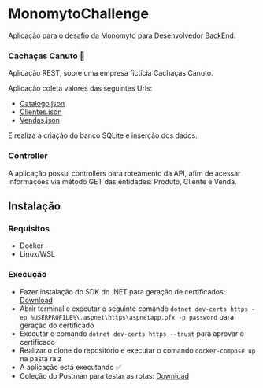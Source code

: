 # MonomytoChallenge

Aplicação para o desafio da Monomyto para Desenvolvedor BackEnd.

### Cachaças Canuto 🍺

Aplicação REST, sobre uma empresa fictícia Cachaças Canuto.

Aplicação coleta valores das seguintes Urls:

* [Catalogo.json](https://firebasestorage.googleapis.com/v0/b/testemonomytobackend/o/Catalogo.json?alt=media&token=b1e62709-c1a1-4b39-94ef-596c0fb65030)
* [Clientes.json](https://firebasestorage.googleapis.com/v0/b/testemonomytobackend/o/Clientes.json?alt=media&token=2fb4fc55-5299-4dfc-9059-d2ddb4ec67ab)
* [Vendas.json](https://firebasestorage.googleapis.com/v0/b/testemonomytobackend/o/Vendas.json?alt=media&token=792a67d4-d0d0-4b9a-a099-86165322ce2a)

E realiza a criação do banco SQLite e inserção dos dados.

### Controller

A aplicação possui controllers para roteamento da API, afim de acessar informações via método GET das entidades: Produto, Cliente e Venda.

## Instalação

### Requisitos
* Docker
* Linux/WSL

### Execução
* Fazer instalação do SDK do .NET para geração de certificados: [Download](https://dotnet.microsoft.com/en-us/download/dotnet/thank-you/sdk-6.0.401-windows-x64-installer)
* Abrir terminal e executar o seguinte comando `dotnet dev-certs https -ep %USERPROFILE%\.aspnet\https\aspnetapp.pfx -p password` para geração do certificado
* Executar o comando `dotnet dev-certs https --trust` para aprovar o certificado
* Realizar o clone do repositório e executar o comando `docker-compose up` na pasta raiz
* A aplicação está executando ✅
* Coleção do Postman para testar as rotas: [Download](https://drive.google.com/file/d/1GtEtc6Z9Bux6nz3SHN4sctxVvGD7Xrk7/view?usp=sharing)
